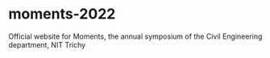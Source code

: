 # moments-2022
Official website for Moments, the annual  symposium of the Civil Engineering department, NIT Trichy
